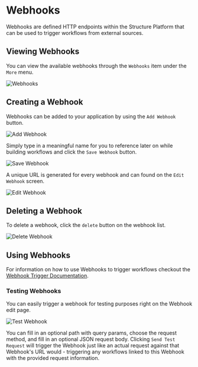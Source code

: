 # Webhooks

Webhooks are defined HTTP endpoints within the Structure Platform that can be used to trigger workflows from external sources.

## Viewing Webhooks

You can view the available webhooks through the `Webhooks` item under the `More` menu.

![Webhooks](/images/applications/webhooks.png "Webhooks")

## Creating a Webhook

Webhooks can be added to your application by using the `Add Webhook` button.

![Add Webhook](/images/applications/add-webhook.png "Add Webhook")

Simply type in a meaningful name for you to reference later on while building workflows and click the `Save Webhook` button.

![Save Webhook](/images/applications/save-webhook.png "Save Webhook")

A unique URL is generated for every webhook and can found on the `Edit Webhook` screen.

![Edit Webhook](/images/applications/edit-webhook.png "Edit Webhook")

## Deleting a Webhook

To delete a webhook, click the `delete` button on the webhook list.

![Delete Webhook](/images/applications/delete-webhook.png "Delete Webhook")

## Using Webhooks

For information on how to use Webhooks to trigger workflows checkout the [Webhook Trigger Documentation](/workflows/triggers/webhook/).

### Testing Webhooks

You can easily trigger a webhook for testing purposes right on the Webhook edit page.

![Test Webhook](/images/applications/test-webhook.png "Test Webhook")

You can fill in an optional path with query params, choose the request method, and fill in an optional JSON request body.  Clicking `Send Test Request` will trigger the Webhook just like an actual request against that Webhook's URL would - triggering any workflows linked to this Webhook with the provided request information.
